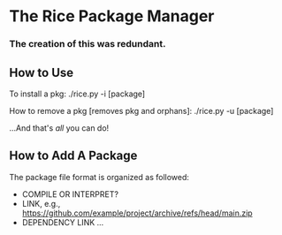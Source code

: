 # The Rice Package Manager
### The creation of this was redundant.

## How to Use
To install a pkg:
    ./rice.py -i [package]

How to remove a pkg [removes pkg and orphans]:
    ./rice.py -u [package]

...And that's *all* you can do!

## How to Add A Package
The package file format is organized as followed:
* COMPILE OR INTERPRET?
* LINK, e.g., https://github.com/example/project/archive/refs/head/main.zip
* DEPENDENCY LINK
...